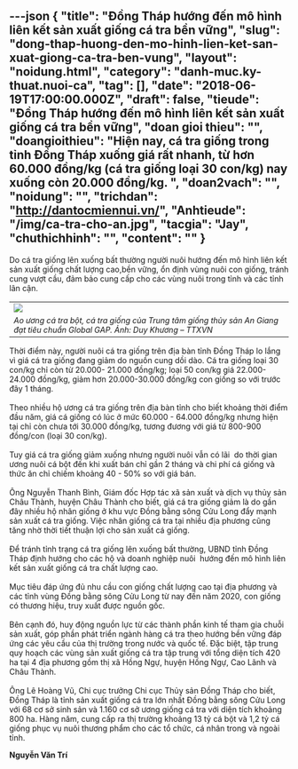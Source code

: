 ---json
{
    "title": "Đồng Tháp hướng đến mô hình liên kết sản xuất giống cá tra bền vững",
    "slug": "dong-thap-huong-den-mo-hinh-lien-ket-san-xuat-giong-ca-tra-ben-vung",
    "layout": "noidung.html",
    "category": "danh-muc.ky-thuat.nuoi-ca",
    "tag": [],
    "date": "2018-06-19T17:00:00.000Z",
    "draft": false,
    "tieude": "Đồng Tháp hướng đến mô hình liên kết sản xuất giống cá tra bền vững",
    "doan gioi thieu": "",
    "doangioithieu": "Hiện nay, cá tra giống trong tỉnh Đồng Tháp xuống giá rất nhanh, từ  hơn 60.000 đồng/kg (cá tra giống loại 30 con/kg) nay xuống còn 20.000 đồng/kg. ",
    "doan2vach": "",
    "noidung": "",
    "trichdan": "http://dantocmiennui.vn/",
    "Anhtieude": "/img/ca-tra-cho-an.jpg",
    "tacgia": "Jay",
    "chuthichhinh": "",
    "__content__": ""
}
---
<p><span style="font-size:14px">Do c&aacute; tra giống l&ecirc;n xuống bất thường người nu&ocirc;i hướng đến m&ocirc; h&igrave;nh li&ecirc;n kết sản xuất giống chất lượng cao,bền vững, ổn định v&ugrave;ng nu&ocirc;i con giống, tr&aacute;nh cung vượt cầu, đảm bảo cung cấp cho c&aacute;c v&ugrave;ng nu&ocirc;i trong tỉnh v&agrave; c&aacute;c tỉnh l&acirc;n cận.</span></p>

<table align="center" cellpadding="1" cellspacing="1">
	<tbody>
		<tr>
			<td><span style="font-size:14px"><img id="250981" src="http://image.dantocmiennui.vn/uploaddtmn//2018/6/14/medium_avkt4569026-1.jpg" /></span></td>
		</tr>
		<tr>
			<td><span style="font-size:14px"><em>Ao ương c&aacute; tra bột, c&aacute; tra giống của Trung t&acirc;m giống thủy sản An Giang đạt ti&ecirc;u chuẩn Global GAP. Ảnh: Duy Khương &ndash; TTXVN</em></span></td>
		</tr>
	</tbody>
</table>

<p><span style="font-size:14px">Thời điểm n&agrave;y, người nu&ocirc;i c&aacute; tra giống tr&ecirc;n địa b&agrave;n tỉnh Đồng Th&aacute;p lo lắng v&igrave; gi&aacute; c&aacute; tra giống đang giảm do nguồn cung dồi d&agrave;o. C&aacute; tra giống loại 30 con/kg chỉ c&ograve;n từ 20.000- 21.000 đồng/kg; loại 50 con/kg gi&aacute; 22.000-24.000 đồng/kg, giảm hơn 20.000-30.000 đồng/kg con giống so với trước đ&acirc;y 1 th&aacute;ng.<br />
<br />
Theo nhiều hộ ương c&aacute; tra giống tr&ecirc;n địa b&agrave;n tỉnh cho biết khoảng thời điểm đầu năm, gi&aacute; c&aacute; giống c&oacute; l&uacute;c ở mức 60.000 - 64.000 đồng/kg nhưng hiện tại chỉ c&ograve;n chưa tới 30.000 đồng/kg, tương đương với gi&aacute; từ 800-900 đồng/con (loại 30 con/kg).<br />
<br />
Tuy gi&aacute; c&aacute; tra giống giảm xuống nhưng người nu&ocirc;i vẫn c&oacute; l&atilde;i&nbsp; do thời gian ương nu&ocirc;i c&aacute; bột đến khi xuất b&aacute;n chỉ gần 2 th&aacute;ng v&agrave; chi ph&iacute; c&aacute; giống v&agrave; thức ăn chỉ chiếm khoảng 40 - 50% so với gi&aacute; b&aacute;n.<br />
<br />
&Ocirc;ng Nguyễn Thanh B&igrave;nh, Gi&aacute;m đốc Hợp t&aacute;c x&atilde; sản xuất v&agrave; dịch vụ thủy sản Ch&acirc;u Th&agrave;nh, huyện Ch&acirc;u Th&agrave;nh cho biết, gi&aacute; c&aacute; tra giống giảm l&agrave; do gần đ&acirc;y nhiều hộ nh&acirc;n giống ở khu vực Đồng bằng s&ocirc;ng Cửu Long đẩy mạnh sản xuất c&aacute; tra giống. Việc nh&acirc;n giống c&aacute; tra tại nhiều địa phương cũng tăng nhờ thời tiết thuận lợi cho sản xuất c&aacute; giống.<br />
<br />
Để tr&aacute;nh tỉnh trạng c&aacute; tra giống l&ecirc;n xuống bất thường, UBND tỉnh Đồng Th&aacute;p định hướng cho c&aacute;c hộ v&agrave; doanh nghiệp nu&ocirc;i&nbsp; hướng đến m&ocirc; h&igrave;nh li&ecirc;n kết sản xuất giống c&aacute; tra chất lượng cao.<br />
<br />
Mục ti&ecirc;u đ&aacute;p ứng đủ nhu cầu con giống chất lượng cao tại địa phương v&agrave; c&aacute;c tỉnh v&ugrave;ng Đồng bằng s&ocirc;ng Cửu Long từ nay đến năm 2020, con giống c&oacute; thương hiệu, truy xuất được nguồn gốc.<br />
<br />
B&ecirc;n cạnh đ&oacute;, huy động nguồn lực từ c&aacute;c th&agrave;nh phần kinh tế tham gia chuỗi sản xuất, g&oacute;p phần ph&aacute;t triển ng&agrave;nh h&agrave;ng c&aacute; tra theo hướng bền vững đ&aacute;p ứng c&aacute;c y&ecirc;u cầu của thị trường trong nước v&agrave; quốc tế. Đặc biệt, tập trung quy hoạch c&aacute;c v&ugrave;ng sản xuất giống c&aacute; tra tập trung với tổng diện t&iacute;ch 420 ha tại 4 địa phương gồm thị x&atilde; Hồng Ngự, huyện Hồng Ngự, Cao L&atilde;nh v&agrave; Ch&acirc;u Th&agrave;nh.<br />
<br />
&Ocirc;ng L&ecirc; Ho&agrave;ng Vũ, Chi cục trưởng Chi cục Thủy sản Đồng Th&aacute;p cho biết, Đồng Th&aacute;p l&agrave; tỉnh sản xuất giống c&aacute; tra lớn nhất Đồng bằng s&ocirc;ng Cửu Long với 68 cơ sở sinh sản v&agrave; 1.160 cơ sở ương giống c&aacute; tra với diện t&iacute;ch khoảng 800 ha. H&agrave;ng năm, cung cấp ra thị trường khoảng 13 tỷ c&aacute; bột v&agrave; 1,2 tỷ c&aacute; giống phục vụ nu&ocirc;i thương phẩm cho c&aacute;c tổ chức, c&aacute; nh&acirc;n trong v&agrave; ngo&agrave;i tỉnh.</span></p>

<p><span style="font-size:14px"><strong>Nguyễn Văn Tr&iacute;</strong></span></p>
